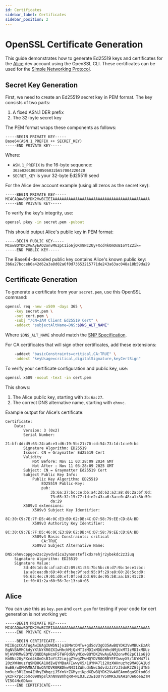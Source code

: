 ```yaml
---
id: Certificates
sidebar_label: Certificates
sidebar_position: 2
---
```


# OpenSSL Certificate Generation

This guide demonstrates how to generate Ed25519 keys and certificates for the [Alice](/basics/dev-accounts#alice) dev account using the OpenSSL CLI. These certificates can be used for the [Simple Networking Protocol](/knowledge/advanced/simple-networking/spec.md#encryption-and-handshake).

## Secret Key Generation

First, we need to create an Ed25519 secret key in PEM format. The key consists of two parts:
1. A fixed ASN.1 DER prefix
2. The 32-byte secret key

The PEM format wraps these components as follows:

```pre
-----BEGIN PRIVATE KEY-----
Base64(ASN.1_PREFIX ++ SECRET_KEY)
-----END PRIVATE KEY-----
```

Where:
- `ASN.1_PREFIX` is the 16-byte sequence: `302e020100300506032b657004220420`
- `SECRET_KEY` is your 32-byte Ed25519 seed

For the Alice dev account example (using all zeros as the secret key):

```pre
-----BEGIN PRIVATE KEY-----
MC4CAQAwBQYDK2VwBCIEIAAAAAAAAAAAAAAAAAAAAAAAAAAAAAAAAAAAAAAAAAAA
-----END PRIVATE KEY-----
```

To verify the key's integrity, use:
```bash
openssl pkey -in secret.pem -pubout
```

This should output Alice's public key in PEM format:
```pre
-----BEGIN PUBLIC KEY-----
MCowBQYDK2VwAyEAO2onvM62pC1io6jQKm8Nc2UyFXcd4kOmOsBIoYtZ2ik=
-----END PUBLIC KEY-----
```

The Base64-decoded public key contains Alice's known public key:
`3b6a27bcceb6a42d62a3a8d02a6f0d73653215771de243a63ac048a18b59da29`

## Certificate Generation

To generate a certificate from your `secret.pem`, use this OpenSSL command:

```bash
openssl req -new -x509 -days 365 \
    -key secret.pem \
    -out cert.pem \
    -subj "/CN=JAM Client Ed25519 Cert" \
    -addext "subjectAltName=DNS:$DNS_ALT_NAME"
```

Where `$DNS_ALT_NAME` should match the [SNP Specification](/knowledge/advanced/simple-networking/spec.md#encryption-and-handshake).

For CA certificates that will sign other certificates, add these extensions:

```bash
    -addext "basicConstraints=critical,CA:TRUE" \
    -addext "keyUsage=critical,digitalSignature,keyCertSign"
```

To verify your certificate configuration and public key, use:

```bash
openssl x509 -noout -text -in cert.pem
```

This shows:
1. The Alice public key, starting with `3b:6a:27`.
3. The correct DNS alternative name, starting with `ehnvc`.

Example output for Alice's certificate:
```pre
Certificate:
    Data:
        Version: 3 (0x2)
        Serial Number:
            21:bf:4d:d9:63:24:a6:e3:d6:19:5b:21:70:cd:54:73:1d:1c:e0:bc
        Signature Algorithm: ED25519
        Issuer: CN = Graymatter Ed25519 Cert
        Validity
            Not Before: Nov 11 03:28:09 2024 GMT
            Not After : Nov 11 03:28:09 2025 GMT
        Subject: CN = Graymatter Ed25519 Cert
        Subject Public Key Info:
            Public Key Algorithm: ED25519
                ED25519 Public-Key:
                pub:
                    3b:6a:27:bc:ce:b6:a4:2d:62:a3:a8:d0:2a:6f:0d:
                    73:65:32:15:77:1d:e2:43:a6:3a:c0:48:a1:8b:59:
                    da:29
        X509v3 extensions:
            X509v3 Subject Key Identifier: 
                8C:30:C9:7E:7F:D5:46:0C:E3:B9:62:DB:4C:D7:58:79:EE:CD:8A:BD
            X509v3 Authority Key Identifier: 
                8C:30:C9:7E:7F:D5:46:0C:E3:B9:62:DB:4C:D7:58:79:EE:CD:8A:BD
            X509v3 Basic Constraints: critical
                CA:TRUE
            X509v3 Subject Alternative Name: 
                DNS:ehnvcppgow2sc2yvdvdicu3ynonsteflxdxrehjr2ybekdc2z3iuq
    Signature Algorithm: ED25519
    Signature Value:
        3d:40:1d:dc:af:a2:d2:09:81:53:7b:5b:c6:d7:9b:1e:e1:bc:
        1a:a8:ea:db:69:40:df:be:9f:ed:95:9f:29:e8:60:28:5c:d0:
        95:63:4e:c9:01:d0:ef:0f:ed:bd:69:de:95:58:aa:b8:41:20:
        1c:f0:01:2a:60:56:7e:13:a0:05
```

## Alice

You can use this as `key.pem` and `cert.pem` for testing if your code for cert generation is not working yet:

```pre
-----BEGIN PRIVATE KEY-----
MC4CAQAwBQYDK2VwBCIEIAAAAAAAAAAAAAAAAAAAAAAAAAAAAAAAAAAAAAAAAAAA
-----END PRIVATE KEY-----
```

```pre
-----BEGIN CERTIFICATE-----
MIIBgzCCATWgAwIBAgIUWbN1jo1BMetDNTw+gdSoV3gO35AwBQYDK2VwMBUxEzAR
BgNVBAMMCkdyYXlNYXR0ZXIwHhcNMjQxMTIzMDIxMDUzWhcNMjUxMTIzMDIxMDUz
WjAVMRMwEQYDVQQDDApHcmF5TWF0dGVyMCowBQYDK2VwAyEAO2onvM62pC1io6jQ
Km8Nc2UyFXcd4kOmOsBIoYtZ2imjgZYwgZMwHQYDVR0OBBYEFIwwyX5/1UYM47li
20zXWHnuzYq9MB8GA1UdIwQYMBaAFIwwyX5/1UYM47li20zXWHnuzYq9MA8GA1Ud
EwEB/wQFMAMBAf8wQAYDVR0RBDkwN4I1ZWhudmNwcGdvdzJzYzJ5dmR2ZGljdTN5
bm9uc3RlZmx4ZHhyZWhqcjJ5YmVrZGMyejNpdXEwBQYDK2VwA0EAmm6guSDtodGd
yKzFkYpc35mc0989pslXnNV88mhqRR+NLOJL23wIQUTV50MKaJ8AH1nUeUoeaZTM
VI5O4HcGDA==
-----END CERTIFICATE-----
```
